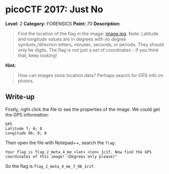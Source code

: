 # picoCTF 2017: Just No

**Level:** 2 **Category:** FORENSICS **Point:** 70 **Description:**

>Find the location of the flag in the image: [image.jpg](https://github.com/nxe4ctf/ctfwriteup/blob/master/picoCTF_2017/Level_2/FORENSICS/Meta_Find_Me/image.jpg). Note: Latitude and longitude values are in degrees with no degree symbols,/direction letters, minutes, seconds, or periods. They should only be digits. The flag is not just a set of coordinates - if you think that, keep looking!

**Hint:**

>How can images store location data? Perhaps search for GPS info on photos.

## Write-up

Firstly, right click the file to see the properties of the image. We could get the GPS information:

``` 
GPS
Latitude 7; 0; 0
Longitude 96; 0; 0
```

Then open the file with Notepad++, search the `flag`:

```
Your flag is flag_2_meta_4_me_<lat>_<lon>_1c1f. Now find the GPS coordinates of this image! (Degrees only please)"
```

So the flag is `flag_2_meta_4_me_7_96_1c1f`.